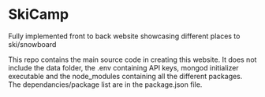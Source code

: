 # SkiCamp
Fully implemented front to back website showcasing different places to ski/snowboard

This repo contains the main source code in creating this website. It does not include the data folder, the .env containing API keys,
mongod initializer executable and the node_modules containing all the different packages. The dependancies/package list are in 
the package.json file.
